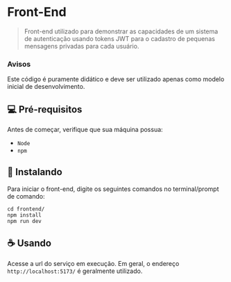 # Front-End

> Front-end utilizado para demonstrar as capacidades de um sistema de autenticação usando tokens JWT para o cadastro de pequenas mensagens privadas para cada usuário.

### Avisos

Este código é puramente didático e deve ser utilizado apenas como modelo inicial de desenvolvimento.

## 💻 Pré-requisitos

Antes de começar, verifique que sua máquina possua:

- `Node`
- `npm`

## 🚀 Instalando

Para iniciar o front-end, digite os seguintes comandos no terminal/prompt de comando:

```
cd frontend/
npm install 
npm run dev
```

## ☕ Usando

Acesse a url do serviço em execução. Em geral, o endereço `http://localhost:5173/` é geralmente utilizado.